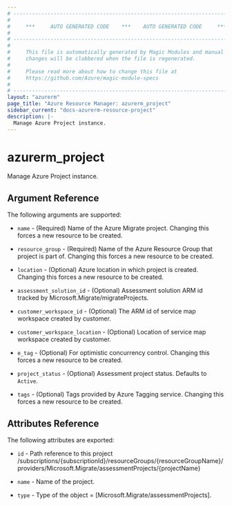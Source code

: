 ```yaml
---
# ----------------------------------------------------------------------------
#
#     ***     AUTO GENERATED CODE    ***    AUTO GENERATED CODE     ***
#
# ----------------------------------------------------------------------------
#
#     This file is automatically generated by Magic Modules and manual
#     changes will be clobbered when the file is regenerated.
#
#     Please read more about how to change this file at
#     https://github.com/Azure/magic-module-specs
#
# ----------------------------------------------------------------------------
layout: "azurerm"
page_title: "Azure Resource Manager: azurerm_project"
sidebar_current: "docs-azurerm-resource-project"
description: |-
  Manage Azure Project instance.
---
```


# azurerm_project

Manage Azure Project instance.


## Argument Reference

The following arguments are supported:

* `name` - (Required) Name of the Azure Migrate project. Changing this forces a new resource to be created.

* `resource_group` - (Required) Name of the Azure Resource Group that project is part of. Changing this forces a new resource to be created.

* `location` - (Optional) Azure location in which project is created. Changing this forces a new resource to be created.

* `assessment_solution_id` - (Optional) Assessment solution ARM id tracked by Microsoft.Migrate/migrateProjects.

* `customer_workspace_id` - (Optional) The ARM id of service map workspace created by customer.

* `customer_workspace_location` - (Optional) Location of service map workspace created by customer.

* `e_tag` - (Optional) For optimistic concurrency control. Changing this forces a new resource to be created.

* `project_status` - (Optional) Assessment project status. Defaults to `Active`.

* `tags` - (Optional) Tags provided by Azure Tagging service. Changing this forces a new resource to be created.

## Attributes Reference

The following attributes are exported:

* `id` - Path reference to this project /subscriptions/{subscriptionId}/resourceGroups/{resourceGroupName}/providers/Microsoft.Migrate/assessmentProjects/{projectName}

* `name` - Name of the project.

* `type` - Type of the object = [Microsoft.Migrate/assessmentProjects].
